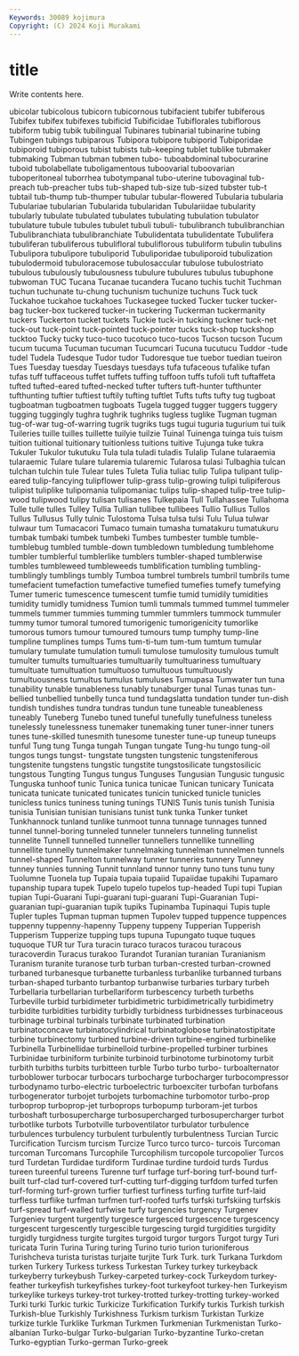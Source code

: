 ```yaml
---
Keywords: 30089 kojimura
Copyright: (C) 2024 Koji Murakami
---
```


# title

Write contents here.



ubicolar tubicolous tubicorn tubicornous tubifacient tubifer tubiferous Tubifex tubifex
tubifexes tubificid Tubificidae Tubiflorales tubiflorous tubiform tubig tubik tubilingual Tubinares
tubinarial tubinarine tubing Tubingen tubings tubiparous Tubipora tubipore tubiporid Tubiporidae
tubiporoid tubiporous tubist tubists tub-keeping tublet tublike tubmaker tubmaking Tubman
tubman tubmen tubo- tuboabdominal tubocurarine tuboid tubolabellate tuboligamentous tuboovarial tuboovarian
tuboperitoneal tuborrhea tubotympanal tubo-uterine tubovaginal tub-preach tub-preacher tubs tub-shaped tub-size
tub-sized tubster tub-t tubtail tub-thump tub-thumper tubular tubular-flowered Tubularia tubularia
Tubulariae tubularian Tubularida tubularidan Tubulariidae tubularity tubularly tubulate tubulated tubulates
tubulating tubulation tubulator tubulature tubule tubules tubulet tubuli tubuli- tubulibranch
tubulibranchian Tubulibranchiata tubulibranchiate Tubulidentata tubulidentate Tubulifera tubuliferan tubuliferous tubulifloral tubuliflorous
tubuliform tubulin tubulins Tubulipora tubulipore tubuliporid Tubuliporidae tubuliporoid tubulization tubulodermoid
tubuloracemose tubulosaccular tubulose tubulostriato tubulous tubulously tubulousness tubulure tubulures tubulus
tubuphone tubwoman TUC Tucana Tucanae tucandera Tucano tuchis tuchit Tuchman
tuchun tuchunate tu-chung tuchunism tuchunize tuchuns Tuck tuck Tuckahoe tuckahoe
tuckahoes Tuckasegee tucked Tucker tucker tucker-bag tucker-box tuckered tucker-in tuckering
Tuckerman tuckermanity tuckers Tuckerton tucket tuckets Tuckie tuck-in tucking tuckner
tuck-net tuck-out tuck-point tuck-pointed tuck-pointer tucks tuck-shop tuckshop tucktoo Tucky
tucky tuco-tuco tucotuco tuco-tucos Tucson tucson Tucum tucum tucuma Tucuman
tucuman Tucumcari Tucuna tucutucu Tuddor -tude tudel Tudela Tudesque Tudor
tudor Tudoresque tue tuebor tuedian tueiron Tues Tuesday tuesday Tuesdays
tuesdays tufa tufaceous tufalike tufan tufas tuff tuffaceous tuffet tuffets
tuffing tuffoon tuffs tufoli tuft tuftaffeta tufted tufted-eared tufted-necked tufter
tufters tuft-hunter tufthunter tufthunting tuftier tuftiest tuftily tufting tuftlet Tufts
tufts tufty tug tugboat tugboatman tugboatmen tugboats Tugela tugged tugger
tuggers tuggery tugging tuggingly tughra tughrik tughriks tugless tuglike Tugman
tugman tug-of-war tug-of-warring tugrik tugriks tugs tugui tuguria tugurium tui
tuik Tuileries tuille tuilles tuillette tuilyie tuilzie Tuinal Tuinenga tuinga
tuis tuism tuition tuitional tuitionary tuitionless tuitions tuitive Tujunga tuke
tukra Tukuler Tukulor tukutuku Tula tula tuladi tuladis Tulalip Tulane
tularaemia tularaemic Tulare tulare tularemia tularemic Tularosa tulasi Tulbaghia tulcan
tulchan tulchin tule Tulear tules Tuleta Tulia tuliac tulip Tulipa
tulipant tulip-eared tulip-fancying tulipflower tulip-grass tulip-growing tulipi tulipiferous tulipist tuliplike
tulipomania tulipomaniac tulips tulip-shaped tulip-tree tulip-wood tulipwood tulipy tulisan tulisanes
Tulkepaia Tull Tullahassee Tullahoma Tulle tulle tulles Tulley Tullia Tullian
tullibee tullibees Tullio Tullius Tullos Tullus Tullusus Tully tulnic Tulostoma
Tulsa tulsa tulsi Tulu Tulua tulwar tulwaur tum Tumacacori Tumaco
tumain tumasha tumatakuru tumatukuru tumbak tumbaki tumbek tumbeki Tumbes tumbester
tumble tumble- tumblebug tumbled tumble-down tumbledown tumbledung tumblehome tumbler tumblerful
tumblerlike tumblers tumbler-shaped tumblerwise tumbles tumbleweed tumbleweeds tumblification tumbling tumbling-
tumblingly tumblings tumbly Tumboa tumbrel tumbrels tumbril tumbrils tume tumefacient
tumefaction tumefactive tumefied tumefies tumefy tumefying Tumer tumeric tumescence tumescent
tumfie tumid tumidily tumidities tumidity tumidly tumidness Tumion tumli tummals
tummed tummel tummeler tummels tummer tummies tumming tummler tummlers tummock
tummuler tummy tumor tumoral tumored tumorigenic tumorigenicity tumorlike tumorous tumors
tumour tumoured tumours tump tumphy tump-line tumpline tumplines tumps Tums
tum-ti-tum tum-tum tumtum tumular tumulary tumulate tumulation tumuli tumulose tumulosity
tumulous tumult tumulter tumults tumultuaries tumultuarily tumultuariness tumultuary tumultuate tumultuation
tumultuoso tumultuous tumultuously tumultuousness tumultus tumulus tumuluses Tumupasa Tumwater tun
tuna tunability tunable tunableness tunably tunaburger tunal Tunas tunas tun-bellied
tunbellied tunbelly tunca tund tundagslatta tundation tunder tun-dish tundish tundishes
tundra tundras tundun tune tuneable tuneableness tuneably Tuneberg Tunebo tuned
tuneful tunefully tunefulness tuneless tunelessly tunelessness tunemaker tunemaking tuner tuner-inner
tuners tunes tune-skilled tunesmith tunesome tunester tune-up tuneup tuneups tunful
Tung tung Tunga tungah Tungan tungate Tung-hu tungo tung-oil tungos
tungs tungst- tungstate tungsten tungstenic tungsteniferous tungstenite tungstens tungstic tungstite
tungstosilicate tungstosilicic tungstous Tungting Tungus tungus Tunguses Tungusian Tungusic tungusic
Tunguska tunhoof tunic Tunica tunica tunicae Tunican tunicary Tunicata tunicata
tunicate tunicated tunicates tunicin tunicked tunicle tunicles tunicless tunics tuniness
tuning tunings TUNIS Tunis tunis tunish Tunisia tunisia Tunisian tunisian
tunisians tunist tunk tunka Tunker tunket Tunkhannock tunland tunlike tunmoot
tunna tunnage tunnages tunned tunnel tunnel-boring tunneled tunneler tunnelers tunneling
tunnelist tunnelite Tunnell tunnelled tunneller tunnellers tunnellike tunnelling tunnellite tunnelly
tunnelmaker tunnelmaking tunnelman tunnelmen tunnels tunnel-shaped Tunnelton tunnelway tunner tunneries
tunnery Tunney tunney tunnies tunning Tunnit tunnland tunnor tunny tuno
tuns tunu tuny Tuolumne Tuonela tup Tupaia tupaia tupaiid Tupaiidae
tupakihi Tupamaro tupanship tupara tupek Tupelo tupelo tupelos tup-headed Tupi
tupi Tupian tupian Tupi-Guarani Tupi-guarani tupi-guarani Tupi-Guaranian Tupi-guaranian tupi-guaranian tupik
tupiks Tupinamba Tupinaqui Tupis tuple Tupler tuples Tupman tupman tupmen
Tupolev tupped tuppence tuppences tuppenny tuppenny-hapenny Tuppeny tuppeny Tupperian Tupperish
Tupperism Tupperize tupping tups tupuna Tupungato tuque tuques tuquoque TUR
tur Tura turacin turaco turacos turacou turacous turacoverdin Turacus turakoo
Turandot Turanian turanian Turanianism Turanism turanite turanose turb turban turban-crested
turban-crowned turbaned turbanesque turbanette turbanless turbanlike turbanned turbans turban-shaped turbanto
turbantop turbanwise turbaries turbary turbeh Turbellaria turbellarian turbellariform turbescency turbeth
turbeths Turbeville turbid turbidimeter turbidimetric turbidimetrically turbidimetry turbidite turbidities turbidity
turbidly turbidness turbidnesses turbinaceous turbinage turbinal turbinals turbinate turbinated turbination
turbinatoconcave turbinatocylindrical turbinatoglobose turbinatostipitate turbine turbinectomy turbined turbine-driven turbine-engined turbinelike
Turbinella Turbinellidae turbinelloid turbine-propelled turbiner turbines Turbinidae turbiniform turbinite turbinoid
turbinotome turbinotomy turbit turbith turbiths turbits turbitteen turble Turbo turbo
turbo- turboalternator turboblower turbocar turbocars turbocharge turbocharger turbocompressor turbodynamo turbo-electric
turboelectric turboexciter turbofan turbofans turbogenerator turbojet turbojets turbomachine turbomotor turbo-prop
turboprop turboprop-jet turboprops turbopump turboram-jet turbos turboshaft turbosupercharge turbosupercharged turbosupercharger
turbot turbotlike turbots Turbotville turboventilator turbulator turbulence turbulences turbulency turbulent
turbulently turbulentness Turcian Turcic Turcification Turcism turcism Turcize Turco turco
turco- turcois Turcoman turcoman Turcomans Turcophile Turcophilism turcopole turcopolier Turcos
turd Turdetan Turdidae turdiform Turdinae turdine turdoid turds Turdus tureen
tureenful tureens Turenne turf turfage turf-boring turf-bound turf-built turf-clad turf-covered
turf-cutting turf-digging turfdom turfed turfen turf-forming turf-grown turfier turfiest turfiness
turfing turfite turf-laid turfless turflike turfman turfmen turf-roofed turfs turfski
turfskiing turfskis turf-spread turf-walled turfwise turfy turgencies turgency Turgenev Turgeniev
turgent turgently turgesce turgesced turgescence turgescency turgescent turgescently turgescible turgescing
turgid turgidities turgidity turgidly turgidness turgite turgites turgoid turgor turgors
Turgot turgy Turi turicata Turin Turina Turing turing Turino turio
turion turioniferous Turishcheva turista turistas turjaite turjite Turk Turk. turk
Turkana Turkdom turken Turkery Turkess turkess Turkestan Turkey turkey turkeyback
turkeyberry turkeybush Turkey-carpeted turkey-cock Turkeydom turkey-feather turkeyfish turkeyfishes turkey-foot turkeyfoot
turkey-hen Turkeyism turkeylike turkeys turkey-trot turkey-trotted turkey-trotting turkey-worked Turki turki
Turkic turkic Turkicize Turkification Turkify turkis Turkish turkish Turkish-blue Turkishly
Turkishness Turkism turkism Turkistan Turkize turkize turkle Turklike Turkman Turkmen
Turkmenian Turkmenistan Turko-albanian Turko-bulgar Turko-bulgarian Turko-byzantine Turko-cretan Turko-egyptian Turko-german Turko-greek
